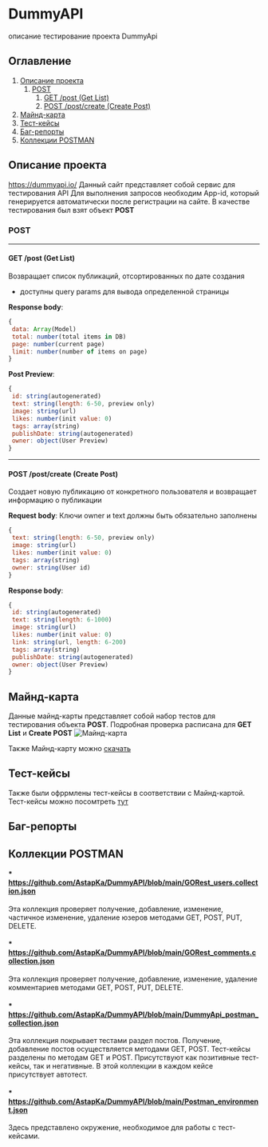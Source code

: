 # DummyAPI
описание тестирование проекта DummyApi

## Оглавление
1. [Описание проекта](#Описание-проекта)
    1. [POST](#POST)
        1. [GET /post (Get List)](#GET-/post)
        2. [POST /post/create (Create Post)](#POST-/post/create)
2. [Майнд-карта](#Майнд-карта)
3. [Тест-кейсы](#Тест-кейсы)
4. [Баг-репорты](#Баг-репорты)
5. [Коллекции POSTMAN](#Коллекции-POSTMAN)

## Описание проекта
https://dummyapi.io/ Данный сайт представляет собой сервис для тестирования API 
Для выполнения запросов необходим App-id, который генерируется автоматически после регистрации на сайте.
В качестве тестирования был взят объект **POST**
### POST
___

#### GET /post (Get List)
Возвращает список публикаций, отсортированных по дате создания
- доступны query params для вывода определенной страницы

**Response body**: 
```js
{
 data: Array(Model)
 total: number(total items in DB)
 page: number(current page)
 limit: number(number of items on page)
}
```
**Post Preview**:
```js
{
 id: string(autogenerated)
 text: string(length: 6-50, preview only)
 image: string(url)
 likes: number(init value: 0)
 tags: array(string)
 publishDate: string(autogenerated)
 owner: object(User Preview)
}
```
___
#### POST /post/create (Create Post)
Создает новую публикацию от конкретного пользователя и возвращает информацию о публикации

**Request body**: 
Ключи owner и text должны быть обязательно заполнены
```js
{
 text: string(length: 6-50, preview only)
 image: string(url)
 likes: number(init value: 0)
 tags: array(string)
 owner: string(User id)
}
```
**Response body**: 
```js
{
 id: string(autogenerated)
 text: string(length: 6-1000)
 image: string(url)
 likes: number(init value: 0)
 link: string(url, length: 6-200)
 tags: array(string)
 publishDate: string(autogenerated)
 owner: object(User Preview)
}
```

## Майнд-карта
Данные майнд-карты представляет собой набор тестов для тестирования объекта **POST**. Подробная проверка расписана для **GET List** и **Create POST**
![Майнд-карта](https://drive.google.com/drive/folders/195EKk7y_6-1I25pvd-bN47urN4_KA5u8 "Майнд-карта")

Также Майнд-карту можно [скачать](https://github.com/AstapKa/DummyAPI/blob/main/DummyApi.xmind)

## Тест-кейсы

Также были офррмлены тест-кейсы в соответствии с Майнд-картой.
Тест-кейсы можно посомтреть [тут]()

## Баг-репорты

## Коллекции POSTMAN
#### * https://github.com/AstapKa/DummyAPI/blob/main/GORest_users.collection.json 
Эта коллекция проверяет получение, добавление, изменение, частичное изменение, удаление юзеров методами GET, POST, PUT, DELETE.
#### * https://github.com/AstapKa/DummyAPI/blob/main/GORest_comments.collection.json 
Эта коллекция проверяет получение, добавление, изменение, удаление комментариев методами GET, POST, PUT, DELETE.
#### * https://github.com/AstapKa/DummyAPI/blob/main/DummyApi_postman_collection.json 
Эта коллекция покрывает тестами раздел постов. Получение, добавление постов осуществляется методами GET, POST. Тест-кейсы разделены по методам GET и POST. Присутствуют как позитивные тест-кейсы, так и негативные. В этой коллекции в каждом кейсе присутствует автотест.
#### * https://github.com/AstapKa/DummyAPI/blob/main/Postman_environment.json
Здесь представлено окружение, необходимое для работы с тест-кейсами.






